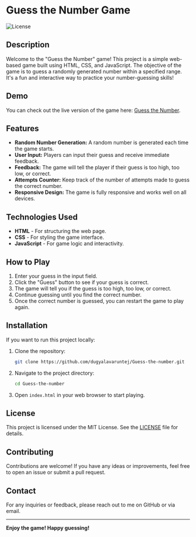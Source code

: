 # Guess the Number Game

![License](https://img.shields.io/badge/license-MIT-blue.svg)

## Description

Welcome to the "Guess the Number" game! This project is a simple web-based game built using HTML, CSS, and JavaScript. The objective of the game is to guess a randomly generated number within a specified range. It's a fun and interactive way to practice your number-guessing skills!

## Demo

You can check out the live version of the game here: [Guess the Number](https://dugyalavaruntej.github.io/Guess-the-number-/).

## Features

- **Random Number Generation:** A random number is generated each time the game starts.
- **User Input:** Players can input their guess and receive immediate feedback.
- **Feedback:** The game will tell the player if their guess is too high, too low, or correct.
- **Attempts Counter:** Keep track of the number of attempts made to guess the correct number.
- **Responsive Design:** The game is fully responsive and works well on all devices.

## Technologies Used

- **HTML** - For structuring the web page.
- **CSS** - For styling the game interface.
- **JavaScript** - For game logic and interactivity.

## How to Play

1. Enter your guess in the input field.
2. Click the "Guess" button to see if your guess is correct.
3. The game will tell you if the guess is too high, too low, or correct.
4. Continue guessing until you find the correct number.
5. Once the correct number is guessed, you can restart the game to play again.

## Installation

If you want to run this project locally:

1. Clone the repository:
    ```bash
    git clone https://github.com/dugyalavaruntej/Guess-the-number.git
    ```
2. Navigate to the project directory:
    ```bash
    cd Guess-the-number
    ```
3. Open `index.html` in your web browser to start playing.

## License

This project is licensed under the MIT License. See the [LICENSE](https://github.com/dugyalavaruntej/Guess-the-number/blob/main/LICENSE) file for details.

## Contributing

Contributions are welcome! If you have any ideas or improvements, feel free to open an issue or submit a pull request.

## Contact

For any inquiries or feedback, please reach out to me on GitHub or via email.

---

**Enjoy the game! Happy guessing!**

